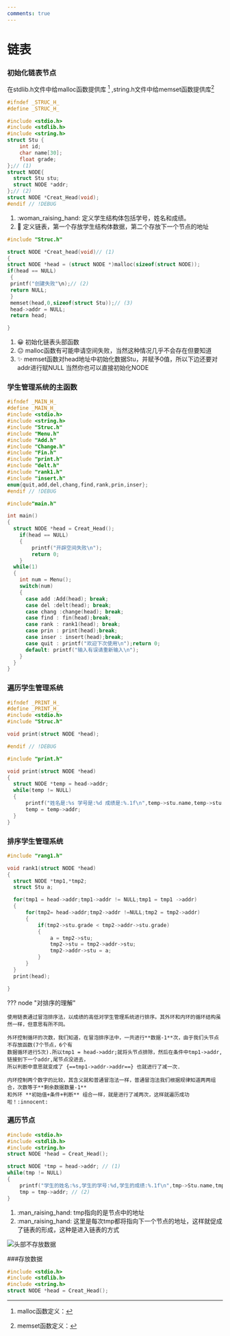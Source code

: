 ```yaml
---
comments: true
---
```

# 链表

### 初始化链表节点

在stdlib.h文件中给malloc函数提供库 [^1] ,string.h文件中给memset函数提供库[^2]
    
```c title="链表节点Struc.h文件"
#ifndef _STRUC_H_
#define _STRUC_H_

#include <stdio.h>
#include <stdlib.h>
#include <string.h>
struct Stu {
    int id;
    char name[30];
    float grade;
};// (1) 
struct NODE{
  struct Stu stu;
  struct NODE *addr;
};// (2)
struct NODE *Creat_Head(void);
#endif // !DEBUG
```

1.  :woman_raising_hand: 定义学生结构体包括学号，姓名和成绩。
2.  :eyes: 定义链表，第一个存放学生结构体数据，第二个存放下一个节点的地址

```c title="链表节点.c函数"
#include "Struc.h"

struct NODE *Creat_head(void)// (1)
{
struct NODE *head = (struct NODE *)malloc(sizeof(struct NODE));
if(head == NULL)
 {  
 printf("创建失败"\n);// (2)
 return NULL;
 }
 memset(head,0,sizeof(struct Stu));// (3)
 head->addr = NULL;
 return head;

}
```

1.  :grinning: 初始化链表头部函数
2.  :neutral_face: malloc函数有可能申请空间失败，当然这种情况几乎不会存在但要知道
3.  :sparkles: memset函数对head地址中初始化数据Stu，并赋予0值，所以下边还要对addr进行赋NULL 当然你也可以直接初始化NODE

### 学生管理系统的主函数

```c title="主函数的头文件-main.h"
#ifndef _MAIN_H_
#define _MAIN_H_
#include <stdio.h>
#include <string.h>
#include "Struc.h"
#include "Menu.h"
#include "Add.h"
#include "Change.h"
#include "Fin.h"
#include "print.h"
#include "delt.h"
#include "rank1.h"
#include "insert.h"
enum{quit,add,del,chang,find,rank,prin,inser};
#endif // !DEBUG
```

```c title="main.c"
#include"main.h"

int main() 
{
  struct NODE *head = Creat_Head();
	if(head == NULL)
	{
		printf("开辟空间失败\n");
		return 0; 
	}
  while(1)
  {
    int num = Menu();
    switch(num)
    {
      case add :Add(head); break;
      case del :delt(head); break;
      case chang :change(head); break;
      case find : fin(head);break;
      case rank : rank1(head); break;
      case prin : print(head);break;
      case inser : insert(head);break;
      case quit : printf("欢迎下次使用\n");return 0;
      default: printf("输入有误请重新输入\n");
    }
  }
}

```
### 遍历学生管理系统

```c title="print.h文件"
#ifndef _PRINT_H_
#define _PRINT_H_
#include <stdio.h>
#include "Struc.h"

void print(struct NODE *head);

#endif // !DEBUG
```

```c title="print.函数"
#include "print.h"

void print(struct NODE *head)
{
  struct NODE *temp = head->addr;
  while(temp != NULL)
  {    
      printf("姓名是:%s 学号是:%d 成绩是:%.1f\n",temp->stu.name,temp->stu.id,temp->stu.grade);
      temp = temp->addr;
  }
}

```
### 排序学生管理系统

```c title="排序.c函数"
#include "rang1.h"

void rank1(struct NODE *head)
{
  struct NODE *tmp1,*tmp2;
  struct Stu a;

  for(tmp1 = head->addr;tmp1->addr != NULL;tmp1 = tmp1 ->addr)
  {
      for(tmp2= head->addr;tmp2->addr !=NULL;tmp2 = tmp2->addr)
      {
          if(tmp2->stu.grade < tmp2->addr->stu.grade)
          {
              a = tmp2->stu;
              tmp2->stu = tmp2->addr->stu;
              tmp2->addr->stu = a;
          }
      }
  }
  print(head);

}
```

??? node "对排序的理解"
    
    使用链表通过冒泡排序法，以成绩的高低对学生管理系统进行排序。其外环和内环的循环结构虽然一样，但意思有所不同。
    
    外环控制循环的次数，我们知道，在冒泡排序法中，一共进行**数据-1**次，由于我们头节点不存放函数(7个节点，6个有
    数据循环进行5次).所以tmp1 = head->addr;就将头节点排除，然后在条件中tmp1->addr,链接到下一个addr,尾节点没进去，
    所以判断中意思就变成了 {==tmp1->addr->addr==} 也就进行了减一次.
    
    内环控制两个数字的比较，其含义就和普通冒泡法一样，普通冒泡法我们根据规律知道两两组合，次数等于**剩余数据数量-1**
    和外环 **初始值+条件+判断** 组合一样，就是进行了减两次，这样就遍历成功啦！:innocent: 


### 遍历节点

```c
#include <stdio.h>
#include <stdlib.h>
#include <string.h>
struct NODE *head = Creat_Head();

struct NODE *tmp = head->addr; // (1)
while(tmp != NULL)
{
    printf("学生的姓名:%s,学生的学号:%d,学生的成绩:%.1f\n",tmp->Stu.name,tmp->Stu.id,tmp->Stu.grade);
    tmp = tmp->addr; // (2)
}
```

1.  :man_raising_hand: tmp指向的是节点中的地址 
2.  :man_raising_hand: 这里是每次tmp都将指向下一个节点的地址，这样就促成了链表的形成，这种是进入链表的方式

![头部不存放数据](https://pic.imgdb.cn/item/647f035b1ddac507ccd2c8d8.jpg)

###存放数据
```c title="链表通过遍历存放数据"
#include <stdio.h>
#include <stdlib.h>
#include <string.h>
struct NODE *head = Creat_Head();


```
[^1]: malloc函数定义：
[^2]: memset函数定义：
